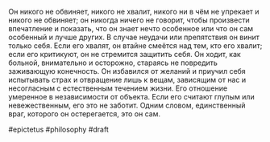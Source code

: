 Он никого не обвиняет, никого не хвалит, никого ни в чём не упрекает и никого не обвиняет; он никогда ничего не говорит, чтобы произвести впечатление и показать, что он знает нечто особенное или что он сам особенный и лучше других. В случае неудачи или препятствия он винит только себя. Если его хвалят, он втайне смеётся над тем, кто его хвалит; если его критикуют, он не стремится защитить себя. Он ходит, как больной, внимательно и осторожно, стараясь не повредить заживающую конечность. Он избавился от желаний и приучил себя испытывать страх и отвращение лишь к вещам, зависящим от нас и несогласным с естественным течением жизни. Его отношение умеренное в независимости от объекта. Если его считают глупым или невежественным, его это не заботит. Одним словом, единственный враг, которого он остерегается, это он сам. 

#epictetus #philosophy
#draft